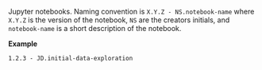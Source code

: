 Jupyter notebooks. 
Naming convention is `X.Y.Z - NS.notebook-name`
where `X.Y.Z` is the version of the notebook, `NS` are the creators initials,
and `notebook-name` is a short description of the notebook.

**Example**

`1.2.3 - JD.initial-data-exploration`
